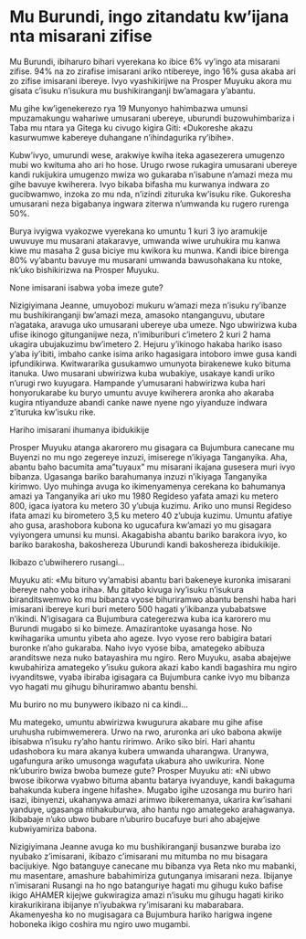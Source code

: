 # Mu Burundi, ingo zitandatu kw’ijana nta misarani zifise

Mu Burundi, ibiharuro bihari vyerekana ko ibice 6% vy’ingo ata misarani zifise. 94% na zo zirafise imisarani ariko ntibereye, ingo 16% gusa akaba ari zo zifise imisarani ibereye. Ivyo vyashikirijwe na Prosper Muyuku akora mu gisata c’isuku n’isukura mu bushikiranganji bw’amagara y’abantu.

Mu gihe kw’igenekerezo rya 19 Munyonyo hahimbazwa umunsi mpuzamakungu wahariwe umusarani ubereye, uburundi buzowuhimbariza i Taba mu ntara ya Gitega ku civugo kigira Giti: «Dukoreshe akazu kasurwumwe kabereye duhangane n’ihindagurika ry’ibihe».

Kubw’ivyo, umurundi wese, arakwiye kwiha iteka agasezerera umugenzo mubi wo kwituma aho ari ho hose. Urugo rwose rukagira umusarani ubereye kandi rukijukira umugenzo mwiza wo gukaraba n’isabune n’amazi meza mu gihe bavuye kwiherera. Ivyo bikaba bifasha mu kurwanya indwara zo gucibwamwo, inzoka zo mu nda, n’izindi zituruka kw’isuku rike. Gukoresha umusarani neza bigabanya ingwara ziterwa n’umwanda ku rugero rurenga 50%.

Burya ivyigwa vyakozwe vyerekana ko umuntu 1 kuri 3 iyo aramukije uwuvuye mu musarani atakaravye, umwanda wiwe uruhukira mu kanwa kiwe mu masaha 2 gusa biciye mu kwikora ku munwa. Kandi ibice birenga 80% vy’abantu bavuye mu musarani umwanda bawusohakana ku ntoke, nk’uko bishikirizwa na Prosper Muyuku.

None imisarani isabwa yoba imeze gute?

Nizigiyimana Jeanne, umuyobozi mukuru w’amazi meza n’isuku ry’ibanze mu bushikiranganji bw’amazi meza, amasoko ntanganguvu, ubutare n’agataka, aravuga uko umusarani ubereye uba umeze. Ngo ubwirizwa kuba ufise ikinogo gitunganijwe neza, n’imiburiburi c’imetero 2 kuri 2 hama ukagira ubujakuzimu bw’imetero 2. Hejuru y’ikinogo hakaba hariko isaso y’aba iy’ibiti, imbaho canke isima ariko hagasigara intoboro imwe gusa kandi ipfundikirwa. Kwitwararika gusukamwo umunyota birakenewe kuko bituma itanuka. Uwo musarani ubwirizwa kuba wubakiye, usakaye kandi uriko n’urugi rwo kuyugara. Hampande y’umusarani habwirizwa kuba hari honyorukarabe ku buryo umuntu avuye kwiherera aronka aho akaraba kugira ntiyanduze abandi canke nawe nyene ngo yiyanduze indwara z’ituruka kw’isuku rike.

Hariho imisarani ihumanya ibidukikije

Prosper Muyuku atanga akarorero mu gisagara ca Bujumbura canecane mu Buyenzi no mu ngo zegereye inzuzi, imiserege n’ikiyaga Tanganyika. Aha, abantu baho bacumita ama”tuyaux” mu misarani ikajana gusesera muri ivyo bibanza. Ugasanga bariko barahumanya inzuzi n’ikiyaga Tanganyika kirimwo. Uyo muhinga avuga ko ikimenyamenya cerekana ko bahumanya amazi ya Tanganyika ari uko mu 1980 Regideso yafata amazi ku metero 800, igaca iyatora ku metero 30 y’ubuja kuzimu. Ariko uno munsi Regideso ifata amazi ku birometero 3,5 ku metero 40 z’ubuja kuzimu. Umuntu afatiye aho gusa, arashobora kubona ko ugucafura kw’amazi yo mu gisagara vyiyongera umunsi ku munsi. Akagabisha abantu bariko barakora ivyo, ko bariko barakosha, bakoshereza Uburundi kandi bakoshereza ibidukikije.

Ikibazo c’ubwiherero rusangi…

Muyuku ati: «Mu bituro vy’amabisi abantu bari bakeneye kuronka imisarani ibereye naho yoba iriha». Mu gitabo kivuga ivy’isuku n’isukura biranditswemwo ko mu bibanza vyose bihuriramwo abantu benshi haba hari imisarani ibereye kuri buri metero 500 hagati y’ikibanza yubabatswe n’ikindi. N’igisagara ca Bujumbura categerezwa kuba ica karorero mu Burundi mugabo si ko bimeze. Amazirantoke uyasanga hose. No kwihagarika umuntu yibeta aho ageze. Ivyo vyose rero babigira batari buronke n’aho gukaraba. Naho ivyo vyose biba, amategeko abibuza aranditswe neza nuko batayashira mu ngiro. Rero Muyuku, asaba abajejwe kwubahiriza amategeko y’isuku gukora akazi kabo kandi bagashira mu ngiro ivyanditswe, vyaba ibiraba igisagara ca Bujumbura canke ivyo mu bibanza vyo hagati mu gihugu bihuriramwo abantu benshi.

Mu buriro no mu bunywero ikibazo ni ca kindi…

Mu mategeko, umuntu abwirizwa kwugurura akabare mu gihe afise uruhusha rubimwemerera. Urwo na rwo, aruronka ari uko babona akwije ibisabwa n’isuku ry’aho hantu ririmwo. Ariko siko biri. Hari ahantu udashobora ku mara akanya kubera umwanda uharangwa. Uranywa, ugafungura ariko umusonga wagufata ukabura aho uwikurira. None nk’uburiro bwiza bwoba bumeze gute? Prosper Muyuku ati: «Ni ubwo bwose ibikorwa vyabwo bituma abantu batarya ivyanduye, kandi bakaguma bahakunda kubera ingene hifashe». Mugabo igihe uzosanga mu buriro hari isazi, ibinyenzi, ukahanywa amazi arimwo ibikeremanya, ukarira kw’isahani yanduye, ugasanga ntihakuburwa, aho hantu ngo amategeko arahagwanya. Ikibabaje n’uko ubwo bubare n’uburiro bucafuye buri aho abajejwe kubwiyamiriza babona.

Nizigiyimana Jeanne avuga ko mu bushikiranganji busanzwe buraba izo nyubako z’imisarani, ikibazo c’imisarani mu mitumba no mu bisagara bacijukiye. Ngo batanguye canecane mu bibanza vya Reta nko mu mabanki, mu masentare, amashure babahimiriza gutunganya imisarani neza. Ibijanye n’imisarani Rusangi na ho ngo batanguriye hagati mu gihugu kuko bafise ikigo AHAMER kijejwe gukwiragiza amazi n’isuku mu gihugu hagati kiriko kirakurikirana ibijanye n’iyubakwa ry’imisarani ku mabarabara. Akamenyesha ko no mugisagara ca Bujumbura hariko harigwa ingene hoboneka ikigo coshira mu ngiro uwo mugambi.